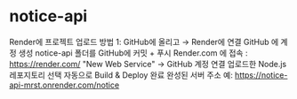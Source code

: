 # notice-api

Render에 프로젝트 업로드
방법 1: GitHub에 올리고 → Render에 연결
GitHub 에 계정 생성
notice-api 폴더를 GitHub에 커밋 + 푸시
Render.com 에 접속 : https://render.com/
"New Web Service" → GitHub 계정 연결
업로드한 Node.js 레포지토리 선택
자동으로 Build & Deploy 완료
완성된 서버 주소 예:
https://notice-api-mrst.onrender.com/notice
